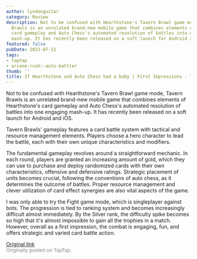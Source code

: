 ```yaml
---
author: lyndonguitar
category: Review
description: Not to be confused with Hearthstone's Tavern Brawl game mode, Tavern
  Brawls is an unrelated brand-new mobile game that combines elements of Hearthstone's
  card gameplay and Auto Chess's automated resolution of battles into one engaging
  mash-up. It has recently been released on a soft launch for Android and iOS.
featured: false
pubDate: 2023-07-12
tags:
- taptap
- arcane-rush:-auto-battler
thumb: ''
title: If Hearthstone and Auto Chess had a baby | First Impressions - Tavern Brawls
---
```


Not to be confused with Hearthstone's Tavern Brawl game mode, Tavern Brawls is an unrelated brand-new mobile game that combines elements of Hearthstone's card gameplay and Auto Chess's automated resolution of battles into one engaging mash-up. It has recently been released on a soft launch for Android and iOS.

Tavern Brawls' gameplay features a card battle system with tactical and resource management elements. Players choose a hero character to lead the battle, each with their own unique characteristics and modifiers.

The fundamental gameplay revolves around a straightforward mechanic. In each round, players are granted an increasing amount of gold, which they can use to purchase and deploy randomized cards with their own characteristics, offensive and defensive ratings. Strategic placement of units becomes crucial, following the conventions of auto chess, as it determines the outcome of battles. Proper resource management and clever utilization of card effect synergies are also vital aspects of the game.

I was only able to try the Fight game mode, which is singleplayer against bots. The progression is tied to ranking system and becomes increasingly difficult almost immediately. By the Silver rank, the difficulty spike becomes so high that it's almost impossible to gain all the trophies in a match. However, overall as a first impression, the combat is engaging, fun, and offers strategic and varied card battle action.

[Original link](https://m.taptap.io/post/5986473?share_id=2fd8f7291be8&utm_medium=share&utm_source=discord)<br><span style="font-size: 0.95em; color: #888;">Originally posted on TapTap.</span>